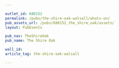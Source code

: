 ```yaml
---

outlet_id: 680152
permalink: /pubs/the-shire-oak-walsall/whats-on/
pub_assets_url: /pubs/680152_the_shire_oak/assets/
layout: PubEvents

pub_nav: TheShireOak
pub_name: The Shire Oak

wall_id:
article_tag: the-shire-oak-walsall

---
```



